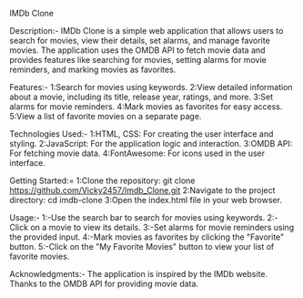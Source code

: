 IMDb Clone

Description:-
IMDb Clone is a simple web application that allows users to search for movies, view their details, set alarms, and manage favorite movies. The application uses the OMDB API to fetch movie data and provides features like searching for movies, setting alarms for movie reminders, and marking movies as favorites.

Features:-
1:Search for movies using keywords.
2:View detailed information about a movie, including its title, release year, ratings, and more.
3:Set alarms for movie reminders.
4:Mark movies as favorites for easy access.
5:View a list of favorite movies on a separate page.

Technologies Used:-
1:HTML, CSS: For creating the user interface and styling.
2:JavaScript: For the application logic and interaction.
3:OMDB API: For fetching movie data.
4:FontAwesome: For icons used in the user interface.

Getting Started:=
1:Clone the repository: git clone https://github.com/Vicky2457/Imdb_Clone.git
2:Navigate to the project directory: cd imdb-clone
3:Open the index.html file in your web browser.

Usage:-
1:-Use the search bar to search for movies using keywords.
2:-Click on a movie to view its details.
3:-Set alarms for movie reminders using the provided input.
4:-Mark movies as favorites by clicking the "Favorite" button.
5:-Click on the "My Favorite Movies" button to view your list of favorite movies.

Acknowledgments:-
The application is inspired by the IMDb website.
Thanks to the OMDB API for providing movie data.

